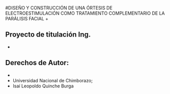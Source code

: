 #DISEÑO Y CONSTRUCCIÓN DE UNA ÓRTESIS DE ELECTROESTIMULACIÓN COMO TRATAMIENTO COMPLEMENTARIO DE LA PARÁLISIS FACIAL
+
## Proyecto de titulación Ing.
+
## Derechos de Autor: 
+
+ Universidad Nacional de Chimborazo;
+ Isaí Leopoldo Quinche Burga

